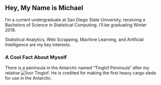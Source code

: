 ## Hey, My Name is Michael 

I’m a current undergraduate at San Diego State University, receiving a Bachelors of Science in Statistical Computing. I’ll be graduating Winter 2019. 

Statistical Analytics, Web Scrapping, Machine Learning, and Artificial Intelligence are my key interests.  

### A Cool Fact About Myself 

There is a peninsula in the Antarctic named “Tinglof Peninsula” after my relative ![Ivor Tinglof]( https://kb.osu.edu/bitstream/handle/1811/28233/Album233_2_047.jpg?sequence=1&isAllowed=y). He is credited for making the first heavy cargo sleds for use in the Antarctic. 
